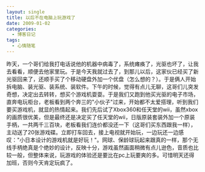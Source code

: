 ```yaml
---
layout: single
title: 以后不在电脑上玩游戏了
date: 2009-01-02
categories:
  - 博客日记
tags:
  - 心情随笔
---
```


昨天，一个哥们给我打电话说他的机器中病毒了，系统瘫痪了，光驱也坏了，让我去看看，顺便去他家里玩。于是今天我就过去了，到那儿以后，这家伙已经买了新光驱回来了，还顺手买了个移动硬盘外加一个优盘（怎么想的？）。于是俩人开始拆电脑、装光驱、装系统、装软件。下午的时候，觉得有点儿无聊，这哥们儿突发奇想，决定出去转转，想买个游戏机耍耍。于是我们又跑到他买光驱的电子市场，直奔电玩柜台，老板看到两个奔三的\"小伙子\"过来，开始都不太爱搭理，听到我们要买游戏机，就显的热情起来。我们先后试了Xbox360和任天堂的wii，虽然xbox的画质很优美，但是最终还是决定买了任天堂的wii，日版原装套装外加一个原装手柄，一共两千三百块，老板看我们连价都没还一下（这哥们买东西跟我一样），主动送了20张游戏碟。立即打车回去，接上电视就开始玩，一边玩还一边感叹：\"小日本设计的游戏机就是好玩！\"。网球、保龄球玩起来跟真的一样，那个无线手柄绝真是个绝妙的设计，反映十分，游戏虽然画面稍微有点儿逊色，音质也比较一般，但整体来说，玩游戏的体验还是要比在pc上玩要爽的多。可惜明天还得加班，否则今天肯定玩疯了。
